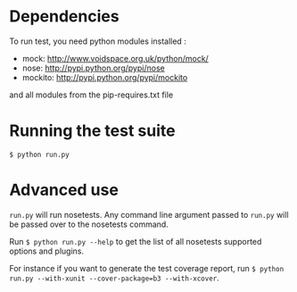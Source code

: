# Dependencies

To run test, you need python modules installed :

 - mock: http://www.voidspace.org.uk/python/mock/
 - nose: http://pypi.python.org/pypi/nose
 - mockito: http://pypi.python.org/pypi/mockito

and all modules from the pip-requires.txt file


# Running the test suite

```
$ python run.py
```


# Advanced use

`run.py` will run nosetests. Any command line argument passed to `run.py` will be passed over to the nosetests command.

Run `$ python run.py --help` to get the list of all nosetests supported options and plugins.

For instance if you want to generate the test coverage report, run `$ python run.py --with-xunit --cover-package=b3 --with-xcover`.